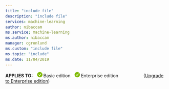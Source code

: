 ```yaml
---
title: "include file"
description: "include file"
services: machine-learning
author: nibaccam
ms.service: machine-learning
ms.author: nibaccam
manager: cgronlund
ms.custom: "include file"
ms.topic: "include"
ms.date: 11/04/2019
---
```

**APPLIES TO:** ![yes](media/aml-applies-to-skus/yes.png)Basic edition ![yes](media/aml-applies-to-skus/yes.png)Enterprise edition &nbsp;&nbsp;&nbsp;&nbsp;&nbsp;&nbsp;&nbsp;&nbsp;&nbsp;&nbsp;&nbsp;&nbsp; &nbsp; &nbsp;  &nbsp; ([Upgrade to Enterprise edition](../articles/machine-learning/how-to-manage-workspace.md#upgrade))
